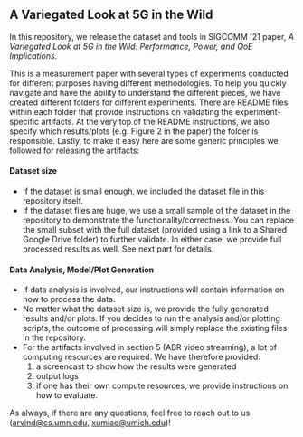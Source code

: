 ## A Variegated Look at 5G in the Wild

In this repository, we release the dataset and tools in SIGCOMM '21 paper, *A Variegated Look at 5G in the Wild: Performance, Power, and QoE Implications*. 

This is a measurement paper with several types of experiments conducted for different purposes having different methodologies. To help you quickly navigate and have the ability to understand the different pieces, we have created different folders for different experiments. There are README files within each folder that provide instructions on validating the experiment-specific artifacts. At the very top of the README instructions, we also specify which results/plots (e.g. Figure 2 in the paper) the folder is responsible. Lastly, to make it easy here are some generic principles we followed for releasing the artifacts:

#### Dataset size
- If the dataset is small enough, we included the dataset file in this repository itself. 
- If the dataset files are huge, we use a small sample of the dataset in the repository to demonstrate the functionality/correctness. You can replace the small subset with the full dataset (provided using a link to a Shared Google Drive folder) to further validate. In either case, we provide full processed results as well. See next part for details. 


#### Data Analysis, Model/Plot Generation

- If data analysis is involved, our instructions will contain information on how to process the data. 
- No matter what the dataset size is, we provide the fully generated results and/or plots. If you decides to run the analysis and/or plotting scripts, the outcome of processing will simply replace the existing files in the repository.
- For the artifacts involved in section 5 (ABR video streaming), a lot of computing resources are required. We have therefore provided:
    1. a screencast to show how the results were generated
    2. output logs
    3. if one has their own compute resources, we provide instructions on how to evaluate.
    


As always, if there are any questions, feel free to reach out to us (<arvind@cs.umn.edu>, <xumiao@umich.edu>)! 
